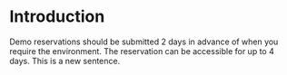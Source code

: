 # Introduction
Demo reservations should be submitted 2 days in advance of when you require the environment. The reservation can be accessible for up to 4 days.
This is a new sentence.
